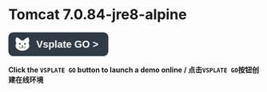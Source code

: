 # Tomcat 7.0.84-jre8-alpine

<a href="https://www.vsplate.com/?docker-compose=https://github.com/vsplate/dcenvs/tomcat/7.0.84-jre8-alpine"><img alt="VSPLATE GO" src="https://raw.githubusercontent.com/vsplate/images/master/vsgo_btn.png" width="200px"></a>

**Click the `VSPLATE GO` button to launch a demo online / 点击`VSPLATE GO`按钮创建在线环境**